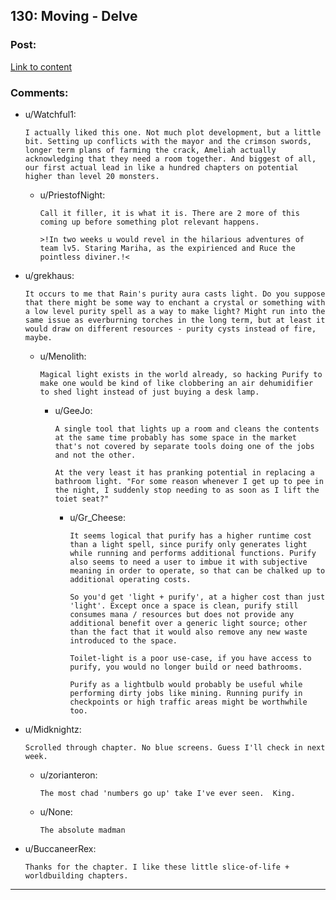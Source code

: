 ## 130: Moving - Delve

### Post:

[Link to content](https://www.royalroad.com/fiction/25225/delve/chapter/616019/130-moving)

### Comments:

- u/Watchful1:
  ```
  I actually liked this one. Not much plot development, but a little bit. Setting up conflicts with the mayor and the crimson swords, longer term plans of farming the crack, Ameliah actually acknowledging that they need a room together. And biggest of all, our first actual lead in like a hundred chapters on potential higher than level 20 monsters.
  ```

  - u/PriestofNight:
    ```
    Call it filler, it is what it is. There are 2 more of this coming up before something plot relevant happens. 

    >!In two weeks u would revel in the hilarious adventures of team lv5. Staring Mariha, as the expirienced and Ruce the pointless diviner.!<
    ```

- u/grekhaus:
  ```
  It occurs to me that Rain's purity aura casts light. Do you suppose that there might be some way to enchant a crystal or something with a low level purity spell as a way to make light? Might run into the same issue as everburning torches in the long term, but at least it would draw on different resources - purity cysts instead of fire, maybe.
  ```

  - u/Menolith:
    ```
    Magical light exists in the world already, so hacking Purify to make one would be kind of like clobbering an air dehumidifier to shed light instead of just buying a desk lamp.
    ```

    - u/GeeJo:
      ```
      A single tool that lights up a room and cleans the contents at the same time probably has some space in the market that's not covered by separate tools doing one of the jobs and not the other.

      At the very least it has pranking potential in replacing a bathroom light. "For some reason whenever I get up to pee in the night, I suddenly stop needing to as soon as I lift the toiet seat?"
      ```

      - u/Gr_Cheese:
        ```
        It seems logical that purify has a higher runtime cost than a light spell, since purify only generates light while running and performs additional functions. Purify also seems to need a user to imbue it with subjective meaning in order to operate, so that can be chalked up to additional operating costs.

        So you'd get 'light + purify', at a higher cost than just 'light'. Except once a space is clean, purify still consumes mana / resources but does not provide any additional benefit over a generic light source; other than the fact that it would also remove any new waste introduced to the space.

        Toilet-light is a poor use-case, if you have access to purify, you would no longer build or need bathrooms.

        Purify as a lightbulb would probably be useful while performing dirty jobs like mining. Running purify in checkpoints or high traffic areas might be worthwhile too.
        ```

- u/Midknightz:
  ```
  Scrolled through chapter. No blue screens. Guess I'll check in next week.
  ```

  - u/zorianteron:
    ```
    The most chad 'numbers go up' take I've ever seen.  King.
    ```

  - u/None:
    ```
    The absolute madman
    ```

- u/BuccaneerRex:
  ```
  Thanks for the chapter. I like these little slice-of-life + worldbuilding chapters.
  ```

---

